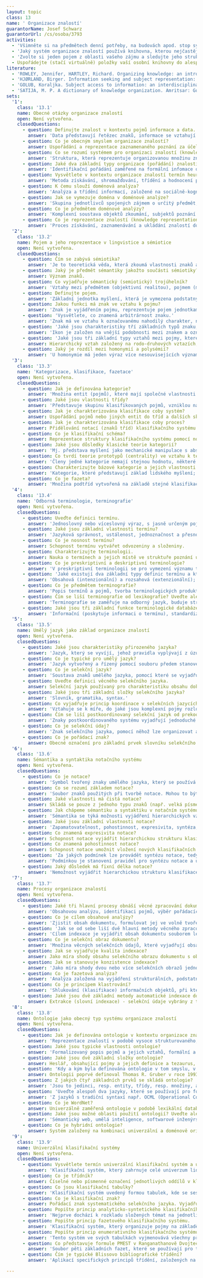 ```yaml
---
layout: topic
class: 13
name: ' Organizace znalostí'
guarantorName: Josef Schwarz
guarantorUrl: /cs/osoba/3793
activities:
  - 'Všimněte si na předmětech denní potřeby, na budovách apod. stop systémů organizace znalostí. Zjistěte základní charakteristiky takto určených systémů.'
  - 'Jaký systém organizace znalostí používá knihovna, kterou nejčastěji navštěvujete? Seznamte se podrobně s tímto systémem, abyste byli schopni o něm mluvit alespoň půl hodiny.'
  - 'Zvolte si jeden pojem z oblasti vašeho zájmu a sledujte jeho strukturu v různých typech systémů organizace znalostí (číselník, klasifikace, klíčová slova, předmětová hesla, tezaurus).'
  - Uspořádejte (stačí virtuálně) položky vaší osobní knihovny do alespoň dvaceti tříd.
literature:
  - 'ROWLEY, Jennifer, HARTLEY, Richard. Organizing knowledge: an introduction to managing access to information. 4th ed. Farnham: Ashgate, 2008. 367 s. ISBN 978-0-7546-4431-6.'
  - 'HJØRLAND, Birger. Information seeking and subject representation: an activity-theoretical approach to information science. Westport, Connecticut: Greenwood Press, 1997. 213 s. ISBN 0-313-29893-9.'
  - 'GOLUB, Koraljka. Subject access to information: an interdisciplinary approach. Santa Barbara, California: Libraries Unlimited, 2015. 165 s. ISBN 978-1-61069-577-0.'
  - 'SATIJA, M. P. A dictionary of knowledge organization. Amritsar: Guru Nanak Dev University, 2004. 248 s. ISBN 81-7770-101-0.'
sets:
  '1':
    class: '13.1'
    name: Obecné otázky organizace znalostí
    open: Není vytvořena.
    closedQuestions:
      - question: Definujte znalost v kontextu pojmů informace a data.
        answer: 'Data představují řetězec znaků, informace se vztahují k jejich významu a znalost je interpretací těchto informací a začlenění do kontextu.'
      - question: Co je obecným smyslem organizace znalostí?
        answer: Uspořádání a reprezentace zaznamenaného poznání za účelem efektivního vyhledávání požadovaných informací s pomocí určených nástrojů a metod.
      - question: Co se rozumí systémem pro organizaci znalostí (knowledge organization system)?
        answer: 'Struktura, která reprezentuje organizovanou množinu znalostí, obvykle založenou na vyjádření pojmů a jejich vztahů.'
      - question: Jaké dva základní typy organizace (pořádání) znalostí lze vydělit podle typu zpracovávaných a zpřístupňovaných informací?
        answer: 'Identifikační pořádání zaměřené na formální infomace o dokumentu, věcné pořádání zaměřené na informace o obsahu dokumentu.'
      - question: Vysvětlete v kontextu organizace znalostí termín heuristika.
        answer: 'Metoda získávání, shromažďování, třídění a hodnocení pramenů a pramenných informací. Používá se při přípravě technické a vědecké práce.'
      - question: K čemu slouží doménová analýza?
        answer: 'Analýza a třídění informací, založené na sociálně-kognitivním přístupu k poznání, jejím základem je doména.'
      - question: Jak se vymezuje doména v doménové analýze?
        answer: 'Skupina jednotlivců spojených zájmem o určitý předmět, myšlenkovými paradigmaty a způsoby komunikace.'
      - question: Co je předmětem doménové analýzy?
        answer: 'Komplexní soustava objektů zkoumání, subjektů poznání a informačních objektů a jejich informačních a komunikačních vztahů.'
      - question: Co je reprezentace znalostí (knowledge representation)?
        answer: 'Proces získávání, zaznamenávání a ukládání znalostí do strojem srozumitelné podoby a jejich následné využívání v rámci informačního systému.'
  '2':
    class: '13.2'
    name: Pojem a jeho reprezentace v lingvistice a sémiotice
    open: Není vytvořena.
    closedQuestions:
      - question: Čím se zabývá sémiotika?
        answer: 'Je to teoretická věda, která zkoumá vlastnosti znaků a znakových systémů (založených nejen na jazyce).'
      - question: Jaký je předmět sémantiky jakožto součásti sémiotiky?
        answer: Význam znaků.
      - question: Co vyjadřuje sémantický (semiotický) trojúhelník?
        answer: 'Vztahy mezi předmětem (objektivní realitou), pojmem (myšlením) a znakem (jazykem).'
      - question: Definujte pojem.
        answer: 'Základní jednotka myšlení, která je vymezena podstatnými vlastnostmi předmětů a jevů objektivní skutečnosti.'
      - question: Jakou funkci má znak ve vztahu k pojmu?
        answer: 'Znak je vyjádřením pojmu, reprezentuje pojem jednotkami z dané soustavy znaků.'
      - question: 'Vysvětlete, co znamená arbitrárnost znaku.'
        answer: 'Znak má ve vztahu k označovanému nahodilý charakter, neexistuje tedy příčinný vztah mezi znakem a jevem, který označuje.'
      - question: 'Jaké jsou charakteristiky tří základních typů znaku, tj. ikonu, indexu a symbolu?'
        answer: 'Ikon je založen na vnější podobnosti mezi znakem a označovaným, index definuje věcná souvislost, symbol je arbitrární.'
      - question: 'Jaké jsou tři základní typy vztahů mezi pojmy, které se nejčastěji objevují v systémech organizace znalostí?'
        answer: Hierarchický vztah založený na rodo-druhových vztazích; vztah asociace daný příbuzností pojmů; vztah ekvivalence určený shodou významů.
      - question: Jaký je rozdíl mezi homonymií a polysémií?
        answer: 'U homonymie má jeden výraz více nesouvisejících významů, u polysémie jde o významy geneticky související (např. oko - orgán, na punčoše).'
  '3':
    class: '13.3'
    name: 'Kategorizace, klasifikace, fazetace'
    open: Není vytvořena.
    closedQuestions:
      - question: Jak je definována kategorie?
        answer: 'Množina entit (pojmů), které mají společné vlastnosti.'
      - question: Jaké jsou vlastnosti třídy?
        answer: 'Představuje skupinu klasifikovaných pojmů, vzniklou na základě shodných charakteristik, tvoří základní prvek klasifikačního systému.'
      - question: Jak je charakterizována klasifikace coby systém?
        answer: Uspořádání pojmů nebo jiných entit do tříd a dalších skupin (podtříd apod.) za účelem vyjádření jejich sémantických vztahů.
      - question: Jak je charakterizována klasifikace coby proces?
        answer: Přidělování notací (znaků tříd) klasifikačního systému za účelem vyjádření obsahu dokumentu.
      - question: Co je klasifikační schéma?
        answer: Reprezentace struktury klasifikačního systému pomocí notací.
      - question: Jaké jsou důsledky klasické teorie kategorií?
        answer: 'Mj. představa myšlení jako mechanické manipulace s abstraktními symboly, představa symbolu jako vnitřního zobrazení vnější skutečnosti.'
      - question: Co tvrdí teorie prototypů (centrality) ve vztahu k teorii kategorií?
        answer: 'Členy jedné kategorie nemají stejnou hodnotu, některé její členy jsou pro danou kategorii „nejlepšími příklady“ (prototypy).'
      - question: Charakterizujte bázové kategorie a jejich vlastnosti.
        answer: 'Kategorie, které představují základ lidského myšlení; leží „uvnitř“ hierarchie, členy bázové kategorie si dokážeme představit.'
      - question: Co je fazeta?
        answer: 'Množina podtříd vytvořená na základě stejné klasifikační charakteristiky; vyjadřuje vlastnosti, podle kterých se pojmy seskupují do tříd.'
  '4':
    class: '13.4'
    name: 'Odborná terminologie, terminografie'
    open: Není vytvořena.
    closedQuestions:
      - question: Uveďte definici termínu.
        answer: 'Jednoslovný nebo víceslovný výraz, s jasně určeným pojmovým významem, který je opakovaně užíván v odborných textech.'
      - question: Jaké jsou základní vlastnosti termínu?
        answer: 'Jazyková správnost, ustálenost, jednoznačnost a přesnost, nosnost, motivovanost, mezinárodnost, systémovost.'
      - question: Co je nosnost termínu?
        answer: Schopnost termínu vytvářet odvozeniny a složeniny.
      - question: Charakterizujte terminologii.
        answer: Nauka o termínech a jejich místě ve struktuře poznání určitého oboru.
      - question: Co je preskriptivní a deskriptivní terminologie?
        answer: 'V preskriptivní terminologii se pro vymezení významu termínů používá jasně stanovená definice, v deskriptivní volněji pojatý výklad.'
      - question: 'Jaké existují dva základní typy definic termínu a který je běžnější, resp. vhodnější, a proč?'
        answer: 'Obsahová (intenzionální) a rozsahová (extenzionální); vhodnější je obsahová, protože přesněji charakterizuje význam termínu.'
      - question: Co je předmětem terminografie?
        answer: 'Popis termínů a pojmů, tvorba terminologických produktů (např. terminologické slovníky, terminologické databáze), metodologie této činnosti.'
      - question: Čím se liší terminografie od lexikografie? Uveďte alespoň tři rozdíly.
        answer: 'Terminografie se zaměřuje na odborný jazyk, buduje strukturovanou soustavu termínů a pojmů, předepisuje použití termínů.'
      - question: Jaké jsou tři základní funkce terminologické databáze?
        answer: 'Informační (poskytuje informaci o termínu), standardizační (kodifikuje termíny), harmonizační (sjednocuje termíny i jejich výklady).'
  '5':
    class: '13.5'
    name: Umělý jazyk jako základ organizace znalostí
    open: Není vytvořena.
    closedQuestions:
      - question: Jaké jsou charakteristiky přirozeného jazyka?
        answer: 'Jazyk, který se vyvíjí, jehož pravidla vyplývají z úzu, a jenž je užíván konkrétním jazykovým společenstvím.'
      - question: Co je typické pro umělý jazyk?
        answer: 'Jazyk vytvořený a řízený pomocí souboru předem stanovených pravidel, má předem definovaný slovník, sémantiku i syntaxi.'
      - question: Co je selekční jazyk?
        answer: 'Soustava znaků umělého jazyka, pomocí které se vyjadřují charakteristiky dokumentů, za účelem jejich pořádání, ukládání a vyhledávání.'
      - question: Uveďte definici věcného selekčního jazyka.
        answer: Selekční jazyk používaný pro charakteristiku obsahu dokumentů pomocí věcných údajů; má umožnit vyhledávání dokumentů podle obsahu.
      - question: Jaké jsou tři základní složky selekčního jazyka?
        answer: 'Slovník, gramatika, syntax.'
      - question: Co vyjadřuje princip koordinace v selekčních jazycích?
        answer: 'Vztahuje se k míře, do jaké jsou komplexní pojmy rozloženy na dílčí jednotky a kombinovány při věcném zpracování a vyhledávání dokumentů.'
      - question: Čím se liší postkoordinovaný selekční jazyk od prekoordinovaného?
        answer: 'Znaky postkoordinovaného systému vyjadřují jednoduché pojmy, které se při indexaci přiřazují nezávisle a při vyhledávání se volně kombinují.'
      - question: Co je selekční údaj?
        answer: 'Znak selekčního jazyka, pomocí něhož lze organizovat a vyhledávat záznamy, dokumenty nebo informace.'
      - question: Co je pořádací znak?
        answer: Obecné označení pro základní prvek slovníku selekčního jazyka (v konkrétních systémech jde např. o klasifikační znak či lexikální jednotku).
  '6':
    class: '13.6'
    name: Sémantika a syntaktika notačního systému
    open: Není vytvořena.
    closedQuestions:
      - question: Co je notace?
        answer: 'Symbol tvořený znaky umělého jazyka, který se používá k označení tříd a jejich vzájemných vztahů při systematickém pořádání informací.'
      - question: Co se rozumí základem notace?
        answer: 'Soubor znaků použitých při tvorbě notace. Mohou to být číslice nebo písmena různých abeced, popř. i další znaky.'
      - question: Jaké vlastnosti má čistá notace?
        answer: Skládá se pouze z jednoho typu znaků (např. velká písmena latinské abecedy).
      - question: Jak chápeme sémantiku a syntaktiku v notačním systému?
        answer: 'Sémantika se týká možnosti vyjádření hierarchických vztahů v notaci, syntaktika se váže k možnosti syntézy, kombinace klasifikačních znaků.'
      - question: Jaké jsou základní vlastnosti notace?
        answer: 'Zapamatovatelnost, pohostinnost, expresivita, syntéza, flexibilita.'
      - question: Co znamená expresivita notace?
        answer: Schopnost notace vyjádřit hierarchickou strukturu klasifikace.
      - question: Co znamená pohostinnost notace?
        answer: Schopnost notace umožnit vložení nových klasifikačních znaků a rozšířit klasifikační systém o nové pojmy a struktury.
      - question: 'Za jakých podmínek lze provádět syntézu notace, tedy tvořit komplexní klasifikační znaky?'
        answer: 'Podmínkou je stanovení pravidel pro syntézu notace a určení pomocných znaků, kterými se jednotlivé klasifikační znaky kombinují.'
      - question: Jaký důsledek má fixní délka notace?
        answer: 'Nemožnost vyjádřit hierarchickou strukturu klasifikace, tedy ztrátu vlastností spojených s expresivitou notace.'
  '7':
    class: '13.7'
    name: Procesy organizace znalostí
    open: Není vytvořena.
    closedQuestions:
      - question: Jaké tři hlavní procesy obnáší věcné zpracování dokumentů?
        answer: 'Obsahovou analýzu, identifikaci pojmů, výběr pořádacích znaků selekčního jazyka.'
      - question: Co je cílem obsahové analýzy?
        answer: 'Zjistit obsah dokumentu, formulovat jej ve volně tvořených klíčových slovech a stanovit sémantické dominanty dokumentu.'
      - question: 'Jak se od sebe liší dvě hlavní metody věcného zpracování dokumentů, indexace a klasifikace?'
        answer: 'Cílem indexace je vyjádřit obsah dokumentu souborem lexikálních jednotek, cílem klasifikace je zařadit dokument do klasifikačního systému.'
      - question: Co je selekční obraz dokumentu?
        answer: 'Množina věcných selekčních údajů, které vyjadřují obsah dokumentu jako celku, jeho částí nebo jednotlivých informací v něm obsažených.'
      - question: Jak se vyjadřuje kvalita indexace?
        answer: Jako míra shody obsahu selekčního obrazu dokumentu s obsahem dokumentu.
      - question: Jak se stanovuje konzistence indexace?
        answer: 'Jako míra shody dvou nebo více selekčních obrazů jednoho dokumentu, resp. více obsahově totožných dokumentů.'
      - question: Co je fazetová analýza?
        answer: 'Analýza založená na vyjádření strukturálních, podstatných charakteristik pojmů, označovaných jako fazety.'
      - question: Co je principem klastrování?
        answer: 'Shlukování (klasifikace) informačních objektů, při které dochází k třídění jednotek do skupin (shluků) podle jejich obsahové podobnosti.'
      - question: Jaké jsou dvě základní metody automatické indexace dokumentů?
        answer: Extrakce (slovní indexace) - selekční údaje vybrány z textu; přiřazování (pojmová indexace) - selekční údaje vybrány ze selekčního jazyka.
  '8':
    class: '13.8'
    name: Ontologie jako obecný typ systému organizace znalostí
    open: Není vytvořena.
    closedQuestions:
      - question: Jak je definována ontologie v kontextu organizace znalostí?
        answer: 'Reprezentace znalostí v podobě vysoce strukturovaného, univerzálně nebo doménově orientovaného pojmového slovníku (sémantické sítě).'
      - question: Jaké jsou typické vlastnosti ontologie?
        answer: 'Formalizovaný popis pojmů a jejich vztahů, formální a deklarativní reprezentace pojmů.'
      - question: Jaké jsou dvě základní složky ontologie?
        answer: Heslář, obsahující pojmy a jejich definice a tezaurus, zahrnující vztahy mezi pojmy.
      - question: 'Kdy a kým byla definována ontologie v tom smyslu, v jakém se používá v organizaci znalostí?'
        answer: Ontologii poprvé definoval Thomas R. Gruber v roce 1993.
      - question: Z jakých čtyř základních prvků se skládá ontologie?
        answer: 'Jsou to jedinci, resp. entity, třídy, resp. množiny, atributy, resp. parametry, a vazby, resp. vztahy.'
      - question: 'Uveďte alespoň dva jazyky, které se používají pro formalizaci ontologií.'
        answer: 'Z jazyků s tradiční syntaxí např. OCML (Operational Conceptual Modelling Language), ze značkovacích jazyků např. OWL (Web Ontology Language).'
      - question: Co je WordNet?
        answer: Univerzálně zaměřená ontologie v podobě lexikální databáze angličtiny. Na WordNet navazují systémy dalších jazyků vč. češtiny (BalkaNet).
      - question: Jaké jsou možné oblasti použití ontologií? Uveďte alespoň dvě.
        answer: 'Sémantický web, umělá inteligence, softwarové inženýrství, bioinformatika, geografické informační systémy.'
      - question: Co je hybridní ontologie?
        answer: Systém založený na kombinaci univerzální a doménově orientované ontologie.
  '9':
    class: '13.9'
    name: Univerzální klasifikační systémy
    open: Není vytvořena.
    closedQuestions:
      - question: Vysvětlete termín univerzální klasifikační systém a uveďte příklad.
        answer: 'Klasifikační systém, který zahrnuje celé univerzum lidského poznání. Např. Mezinárodní desetinné třídění, Třídění Kongresové knihovny.'
      - question: Co je třídník?
        answer: Číselné nebo písmenné označení jednotlivých oddílů v klasifikačním schématu.
      - question: Co jsou klasifikační tabulky?
        answer: 'Klasifikační systém uvedený formou tabulek, kde se seskupují pojmy do tříd, podtříd, oddílů a pododdílů, s notacemi a slovními ekvivalenty.'
      - question: Co je klasifikační znak?
        answer: Pořádací znak systematického selekčního jazyka. Vyjadřuje téma klasifikovaného dokumentu.
      - question: Popište princip analyticko-syntetického klasifikačního systému.
        answer: 'Nejprve dochází k rozkladu složených témat na jednotlivé komponenty, označené notacemi, které se následně skládají do klasifikačního znaku.'
      - question: Popište princip fazetového klasifikačního systému.
        answer: 'Klasifikační systém, který organizuje pojmy na základě jejich vlastností do fazet. Způsob třídění umožňuje zařazení objektu do více tříd.'
      - question: Popište princip enumerativního klasifikačního systému.
        answer: 'Tento systém ve svých tabulkách vyjmenovává všechny předměty, které mají být klasifikovány.'
      - question: Co představuje formule PMEST v Ranganathanově Dvojtečkovém třídění?
        answer: 'Soubor pěti základních fazet, které se používají pro třídění dokumentů (osobnost, hmota, energie, prostor, čas).'
      - question: Čím je typické Blissovo bibliografické třídění?
        answer: 'Aplikací specifických principů třídění, založených na vědeckém poznání (soulad, stupňování, kolokace, adaptabilita) a krátkostí notace.'

---
```

